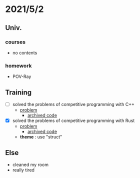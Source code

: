 # 2021/5/2

## Univ.
### courses
- no contents

### homework
- POV-Ray

## Training
- [ ] solved the problems of competitive programming with C++
    - [problem](url)
        - [archived code](url)
- [x] solved the problems of competitive programming with Rust
    - [problem](https://atcoder.jp/contests/abc185/tasks/abc185_b)
        - [archived code](https://github.com/OtsuKotsu/training_rust/blob/main/archive/ABC/ABC185/b.rs)
    - **theme** : use "struct"

## Else
- cleaned my room
- really tired
